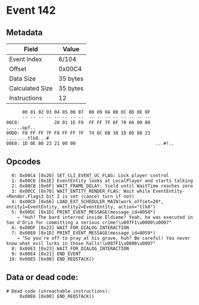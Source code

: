 # Event 142

## Metadata

| Field           | Value    |
|-----------------|----------|
| Event Index     | 6/104    |
| Offset          | 0x00C4   |
| Data Size       | 35 bytes |
| Calculated Size | 35 bytes |
| Instructions    | 12       |

```
      00 01 02 03 04 05 06 07  08 09 0A 0B 0C 0D 0E 0F
      -- -- -- -- -- -- -- --  -- -- -- -- -- -- -- --
00C0:             20 01 1E F0  FF FF 7F 6F 70 66 00 80       ......opf..
00D0: F8 FF FF 7F F8 FF FF 7F  74 6C 6B 30 1D 0D 80 23  ........tlk0...#
00E0: 1D 0E 80 23 21 00 00                              ...#!..         
```

## Opcodes

```
  0: 0x00C4 [0x20] SET_CLI_EVENT_UC_FLAG: Lock player control
  1: 0x00C6 [0x1E] EventEntity looks at LocalPlayer and starts talking
  2: 0x00CB [0x6F] WAIT_FRAME_DELAY: Yield until WaitTime reaches zero
  3: 0x00CC [0x70] WAIT_ENTITY_RENDER_FLAG: Wait while EventEntity->Render.Flags3 bit 2 is set (cancel turn if not)
  4: 0x00CD [0x66] LOAD_EXT_SCHEDULER_MAIN(work_offset=20*, entity1=EventEntity, entity2=EventEntity, action="tlk0")
  5: 0x00DC [0x1D] PRINT_EVENT_MESSAGE(message_id=8058*)
    → "Huh? The bard interred inside Eldieme? Yeah, he was executed in San d'Oria for committing a serious crime!\u007F1\u0000\u0007"
  6: 0x00DF [0x23] WAIT_FOR_DIALOG_INTERACTION
  7: 0x00E0 [0x1D] PRINT_EVENT_MESSAGE(message_id=8059*)
    → "So you're off to pray at his grave, huh? Be careful! You never know what evil lurks in those halls!\u007F1\u0000\u0007"
  8: 0x00E3 [0x23] WAIT_FOR_DIALOG_INTERACTION
  9: 0x00E4 [0x21] END_EVENT
 10: 0x00E5 [0x00] END_REQSTACK()
```

## Data or dead code:

```
# Dead code (unreachable instructions):
     0x00E6 [0x00] END_REQSTACK()
```
